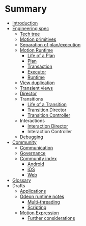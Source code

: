 # Summary

* [Introduction](README.md)
* [Engineering spec](specifications/README.md)
   * [Tech tree](specifications/tech_tree.md)
   * [Motion primitives](primitives.md)
   * [Separation of plan/execution](plan-execution-pattern.md)
   * [Motion Runtime](specifications/runtime/README.md)
       * [Life of a Plan](specifications/runtime/life_of_a_plan.md)
       * [Plan](specifications/runtime/plan.md)
       * [Transaction](specifications/runtime/transaction.md)
       * [Executor](specifications/runtime/executor.md)
       * [Runtime](specifications/runtime/runtime.md)
   * [View duplication](specifications/view_duplication.md)
   * [Transient views](specifications/transient_views.md)
   * [Director](specifications/directors.md)
   * Transitions
       * [Life of a Transition](specifications/life_of_a_transition.md)
       * [Transition Director](specifications/transition_directors.md)
       * [Transition Controller](specifications/transition_controller.md)
   * Interactions
       * [Interaction Director](specifications/interaction_directors.md)
       * Interaction Controller
   * [Debugging](specifications/debugging.md)
* [Community](CONTRIBUTING.md)
   * [Communication](communication.md)
   * [Governance](governance.md)
   * [Community index](community_index/README.md)
       * [Android](community_index/android.md)
       * [iOS](community_index/ios.md)
       * [Web](community_index/web.md)
* [Glossary](GLOSSARY.md)
* Drafts
   * [Applications](_drafts/applications.md)
   * [Odeon runtime notes](_drafts/odeon_runtime.md)
       * [Multi-threading](specifications/multi-threading.md)
       * [Scripting](specifications/scripting.md)
   * [Motion Expression](specifications/expressions.md)
       * [Further considerations](_drafts/expressions.md)

